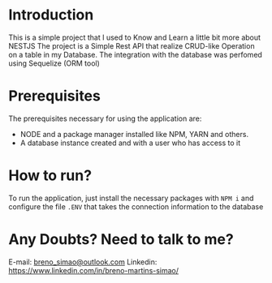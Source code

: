# Introduction
This is a simple project that I used to Know and Learn a little bit more about NESTJS
The project is a Simple Rest API that realize CRUD-like Operation on a table in my Database.
The integration with the database was perfomed using Sequelize (ORM tool)

# Prerequisites
The prerequisites necessary for using the application are:
- NODE and a package manager installed like NPM, YARN and others.
- A database instance created and with a user who has access to it

# How to run?
To run the application, just install the necessary packages with `NPM i` and configure the file `.ENV` that takes  the connection information to the database

# Any Doubts? Need to talk to me?
E-mail: breno_simao@outlook.com
Linkedin: https://www.linkedin.com/in/breno-martins-simao/